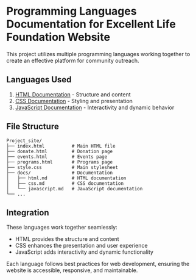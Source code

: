 # Programming Languages Documentation for Excellent Life Foundation Website

This project utilizes multiple programming languages working together to create an effective platform for community outreach.

## Languages Used

1. [HTML Documentation](./docs/html.md) - Structure and content
2. [CSS Documentation](./docs/css.md) - Styling and presentation
3. [JavaScript Documentation](./docs/javascript.md) - Interactivity and dynamic behavior

## File Structure
```
Project_site/
├── index.html          # Main HTML file
├── donate.html         # Donation page
├── events.html         # Events page
├── programs.html       # Programs page
├── style.css           # Main stylesheet
├── docs/               # Documentation
│   ├── html.md         # HTML documentation
│   ├── css.md          # CSS documentation
│   └── javascript.md   # JavaScript documentation
└── ...
```

## Integration

These languages work together seamlessly:
- HTML provides the structure and content
- CSS enhances the presentation and user experience
- JavaScript adds interactivity and dynamic functionality

Each language follows best practices for web development, ensuring the website is accessible, responsive, and maintainable.